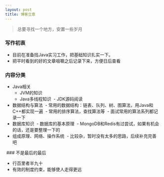 ```yaml
---
layout: post
title: 博客立意
---
```

> 总要寻找一个地方，安置一些岁月
### 写作初衷
- 目前在准备找Java实习工作，把基础知识扎实一下。
- 把平时看到的好的文章咀嚼之后记录下来，方便日后查看

### 内容分类
- Java相关
  - JVM的知识
  - Java多线程知识
  - JDK源码阅读
- 数据结构与算法
  - 常用的数据结构：链表、队列、树、图算法，用Java和C++都实现一遍
  - 常用的排序算法，查找算法等
  - 面试常用的算法系列都记录一下
- 数据库知识
  - 数据库的基本原理
  - MongoDB和Redis有过尝试，如果有机会的话，还是要整理一下的
- 组成原理、网络、操作系统
  - 比较杂，暂时没有太多的思路，后续补充完善吧
  
  ### 不是最后的最后
 - 行百里者半九十
 - 有效的制度约束，能够使人走得更远
